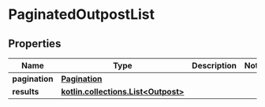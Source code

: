 
# PaginatedOutpostList

## Properties
Name | Type | Description | Notes
------------ | ------------- | ------------- | -------------
**pagination** | [**Pagination**](Pagination.md) |  | 
**results** | [**kotlin.collections.List&lt;Outpost&gt;**](Outpost.md) |  | 



